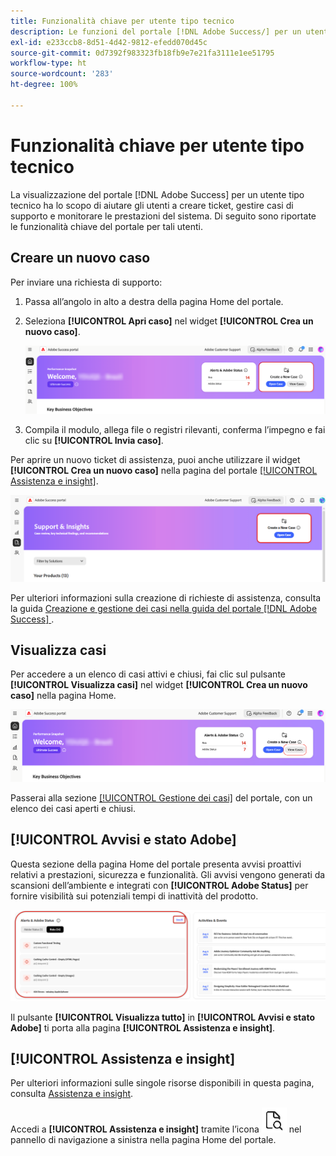```yaml
---
title: Funzionalità chiave per utente tipo tecnico
description: Le funzioni del portale [!DNL Adobe Success/] per un utente tipo tecnico consentono di creare e gestire casi di assistenza, monitorare le prestazioni del sistema e tenere traccia degli avvisi relativi a sicurezza e funzionalità.
exl-id: e233ccb8-8d51-4d42-9812-efedd070d45c
source-git-commit: 0d7392f983323fb18fb9e7e21fa3111e1ee51795
workflow-type: ht
source-wordcount: '283'
ht-degree: 100%

---
```


# Funzionalità chiave per utente tipo tecnico

La visualizzazione del portale [!DNL Adobe Success] per un utente tipo tecnico ha lo scopo di aiutare gli utenti a creare ticket, gestire casi di supporto e monitorare le prestazioni del sistema. Di seguito sono riportate le funzionalità chiave del portale per tali utenti.

## Creare un nuovo caso

Per inviare una richiesta di supporto:

1. Passa all’angolo in alto a destra della pagina Home del portale.
1. Seleziona **[!UICONTROL Apri caso]** nel widget **[!UICONTROL Crea un nuovo caso]**.

   ![create-a-new-case](/help/adobe-success-portal/assets/technical-persona-create-case.png)

1. Compila il modulo, allega file o registri rilevanti, conferma l’impegno e fai clic su **[!UICONTROL Invia caso]**.

Per aprire un nuovo ticket di assistenza, puoi anche utilizzare il widget **[!UICONTROL Crea un nuovo caso]** nella pagina del portale [[!UICONTROL Assistenza e insight]](/help/adobe-success-portal/technical-persona/support-and-insights/support-and-insights-overview.md).

![create-case-from-support-and-insights-tab](/help/adobe-success-portal/assets/create-case-from-support-and-insights.png)

Per ulteriori informazioni sulla creazione di richieste di assistenza, consulta la guida [Creazione e gestione dei casi nella guida del portale [!DNL Adobe Success] ](/help/adobe-success-portal/technical-persona/support-and-insights/create-and-manage-cases-in-the-adobe-success-portal.md).

## Visualizza casi

Per accedere a un elenco di casi attivi e chiusi, fai clic sul pulsante **[!UICONTROL Visualizza casi]** nel widget **[!UICONTROL Crea un nuovo caso]** nella pagina Home.

![view-and-manage-existing-cases](/help/adobe-success-portal/assets/technical-persona-view-cases.png)

Passerai alla sezione [[!UICONTROL Gestione dei casi]](/help/adobe-success-portal/technical-persona/support-and-insights/support-and-insights-overview.md#case-management) del portale, con un elenco dei casi aperti e chiusi.

## [!UICONTROL Avvisi e stato Adobe]

Questa sezione della pagina Home del portale presenta avvisi proattivi relativi a prestazioni, sicurezza e funzionalità. Gli avvisi vengono generati da scansioni dell’ambiente e integrati con **[!UICONTROL Adobe Status]** per fornire visibilità sui potenziali tempi di inattività del prodotto.

![alerts-and-adobe-status](/help/adobe-success-portal/assets/alerts-and-adobe-status.png)

Il pulsante **[!UICONTROL Visualizza tutto]** in **[!UICONTROL Avvisi e stato Adobe]** ti porta alla pagina **[!UICONTROL Assistenza e insight]**.

## [!UICONTROL Assistenza e insight]

Per ulteriori informazioni sulle singole risorse disponibili in questa pagina, consulta [Assistenza e insight](/help/adobe-success-portal/technical-persona/support-and-insights/support-and-insights-overview.md).

Accedi a **[!UICONTROL Assistenza e insight]** tramite l’icona ![support-and-insights-icon](/help/adobe-success-portal/assets/support-and-insight-icon.png) nel pannello di navigazione a sinistra nella pagina Home del portale.
